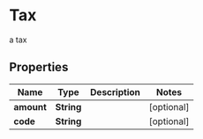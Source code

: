 

# Tax

a tax

## Properties

| Name | Type | Description | Notes |
|------------ | ------------- | ------------- | -------------|
|**amount** | **String** |  |  [optional] |
|**code** | **String** |  |  [optional] |



